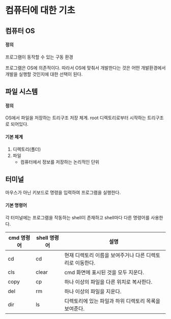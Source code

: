 # 컴퓨터에 대한 기초

## 컴퓨터 OS

#### 정의

프로그램이 동작할 수 있는 구동 환경

프로그램은 OS에 의존적이다. 따라서 OS에 맞춰서 개발한다는 것은 어떤 개발환경에서 개발을 실행할 것인지에 대한 선택이 된다.

## 파일 시스템

#### 정의

OS에서 파일을 저장하는 트리구조 저장 체계. root 디렉토리로부터 시작하는 트리구조로 되어있다.

#### 기본 체계

1. 디렉토리(폴더)
2. 파일
   - 컴퓨터에서 정보를 저장하는 논리적인 단위

## 터미널

마우스가 아닌 키보드로 명령을 입력하여 프로그램을 실행한다.

#### 기본 명령어

각 터미널에는 프로그램을 작동하는 shell이 존재하고 shell마다 다른 명령어를 사용한다.

| cmd 명령어 | shell 명령어 | 설명                                                      |
| ---------- | ------------ | --------------------------------------------------------- |
| cd         | cd           | 현재 디렉토리 이름을 보여주거나 다른 디렉토리로 이동한다. |
| cls        | clear        | cmd 화면에 표시된 것을 모두 지운다.                       |
| copy       | cp           | 하나 이상의 파일을 다른 위치로 복사한다.                  |
| del        | rm           | 하나 이상의 파일을 지운다.                                |
| dir        | ls           | 디렉토리에 있는 파일과 하위 디렉토리 목록을 보여준다.     |

